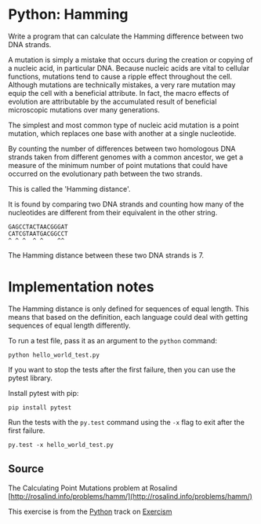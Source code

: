 # Python: Hamming

Write a program that can calculate the Hamming difference between two DNA strands.

A mutation is simply a mistake that occurs during the creation or
copying of a nucleic acid, in particular DNA. Because nucleic acids are
vital to cellular functions, mutations tend to cause a ripple effect
throughout the cell. Although mutations are technically mistakes, a very
rare mutation may equip the cell with a beneficial attribute. In fact,
the macro effects of evolution are attributable by the accumulated
result of beneficial microscopic mutations over many generations.

The simplest and most common type of nucleic acid mutation is a point
mutation, which replaces one base with another at a single nucleotide.

By counting the number of differences between two homologous DNA strands
taken from different genomes with a common ancestor, we get a measure of
the minimum number of point mutations that could have occurred on the
evolutionary path between the two strands.

This is called the 'Hamming distance'.

It is found by comparing two DNA strands and counting how many of the
nucleotides are different from their equivalent in the other string.

    GAGCCTACTAACGGGAT
    CATCGTAATGACGGCCT
    ^ ^ ^  ^ ^    ^^

The Hamming distance between these two DNA strands is 7.

# Implementation notes

The Hamming distance is only defined for sequences of equal length. This means
that based on the definition, each language could deal with getting sequences
of equal length differently.

To run a test file, pass it as an argument to the `python` command:

    python hello_world_test.py

If you want to stop the tests after the first failure, then you can use the pytest library.

Install pytest with pip:

    pip install pytest

Run the tests with the `py.test` command using the `-x` flag to exit after the first failure.

    py.test -x hello_world_test.py

## Source

The Calculating Point Mutations problem at Rosalind [http://rosalind.info/problems/hamm/](http://rosalind.info/problems/hamm/)

This exercise is from the [Python][python] track on [Exercism][exercism]

[exercism]: http://exercism.io
[python]: http://exercism.io/languages/python



